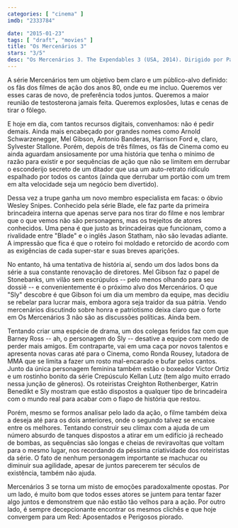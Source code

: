 ```yaml
---
categories: [ "cinema" ]
imdb: "2333784"

date: "2015-01-23"
tags: [ "draft", "movies" ]
title: "Os Mercenários 3"
stars: "3/5"
desc: "Os Mercenários 3. The Expendables 3 (USA, 2014). Dirigido por Patrick Hughes. Escrito por Sylvester Stallone, Creighton Rothenberger, Katrin Benedikt, Sylvester Stallone, Dave Callaham. Com Sylvester Stallone, Jason Statham, Harrison Ford, Arnold Schwarzenegger, Mel Gibson, Wesley Snipes, Dolph Lundgren, Randy Couture, Terry Crews."
---
```

A série Mercenários tem um objetivo bem claro e um público-alvo definido: os fãs dos filmes de ação dos anos 80, onde eu me incluo. Queremos ver esses caras de novo, de preferência todos juntos. Queremos a maior reunião de testosterona jamais feita. Queremos explosões, lutas e cenas de tirar o fôlego.

E hoje em dia, com tantos recursos digitais, convenhamos: não é pedir demais. Ainda mais encabeçado por grandes nomes como Arnold Schwarzenegger, Mel Gibson, Antonio Banderas, Harrison Ford e, claro, Sylvester Stallone. Porém, depois de três filmes, os fãs de Cinema como eu ainda aguardam ansiosamente por uma história que tenha o mínimo de razão para existir e por sequências de ação que não se limitem em derrubar o esconderijo secreto de um ditador que usa um auto-retrato ridículo espalhado por todos os cantos (ainda que derrubar um portão com um trem em alta velocidade seja um negócio bem divertido).

Dessa vez a trupe ganha um novo membro especialista em facas: o óbvio Wesley Snipes. Conhecido pela série Blade, ele faz parte da primeira brincadeira interna que apenas serve para nos tirar do filme e nos lembrar que o que vemos não são personagens, mas os trejeitos de atores conhecidos. Uma pena é que justo as brincadeiras que funcionam, como a rivalidade entre "Blade" e o inglês Jason Statham, não são levadas adiante. A impressão que fica é que o roteiro foi moldado e retorcido de acordo com as exigências de cada super-star e suas breves aparições. 

No entanto, há uma tentativa de história aí, sendo um dos lados bons da série a sua constante renovação de diretores. Mel Gibson faz o papel de Stonebanks, um vilão sem escrúpulos -- pelo menos olhando para seu dossiê -- e convenientemente é o próximo alvo dos Mercenários. O que "Sly" descobre é que Gibson foi um dia um membro da equipe, mas decidiu se rebelar para lucrar mais, embora agora seja traidor da sua pátria. Vendo mercenários discutindo sobre honra e patriotismo deixa claro que o forte em Os Mercenários 3 não são as discussões políticas. Ainda bem.

Tentando criar uma espécie de drama, um dos colegas feridos faz com que Barney Ross -- ah, o personagem do Sly -- desative a equipe com medo de perder mais amigos. Em contraparte, vai em uma caça por novos talentos e apresenta novas caras até para o Cinema, como Ronda Rousey, lutadora de MMA que se limita a fazer um rosto mal-encarado e bufar pelos cantos. Junto da única personagem feminina também estão o boxeador Victor Ortiz e um rostinho bonito da série Crepúsculo Kellan Lutz (tem algo muito errado nessa junção de gêneros). Os roteiristas Creighton Rothenberger, Katrin Benedikt e Sly mostram que estão dispostos a qualquer tipo de brincadeira com o mundo real para acabar com o fiapo de história que restou.

Porém, mesmo se formos analisar pelo lado da ação, o filme também deixa a deseja até para os dois anteriores, onde o segundo talvez se encaixe entre os melhores. Tentando construir seu clímax com a ajuda de um número absurdo de tanques dispostos a atirar em um edifício já recheado de bombas, as sequências são longas e cheias de reviravoltas que voltam para o mesmo lugar, nos recordando da péssima criatividade dos roteiristas da série. O fato de nenhum personagem importante se machucar ou diminuir sua agilidade, apesar de juntos parecerem ter séculos de existência, também não ajuda.

Mercenários 3 se torna um misto de emoções paradoxalmente opostas. Por um lado, é muito bom que todos esses atores se juntem para tentar fazer algo juntos e demonstrem que não estão tão velhos para a ação. Por outro lado, é sempre decepcionante encontrar os mesmos clichês e que hoje convergem para um Red: Aposentados e Perigosos piorado.
